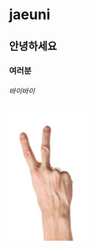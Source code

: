 # jaeuni  
## 안녕하세요  
### 여러분  
###### 바이바이
[![](https://github.com/jaeuni-18/jaeuni/blob/master/test_photo.png?raw=true)](https://www.youtube.com/watch?v=HLzxu1bsgSI) 
